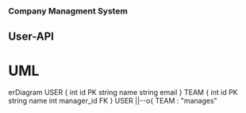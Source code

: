###                  Company Managment System
## User-API
# UML
erDiagram
    USER {
        int id PK
        string name
        string email
    }
    TEAM {
        int id PK
        string name
        int manager_id FK
    }
    USER ||--o{ TEAM : "manages"
